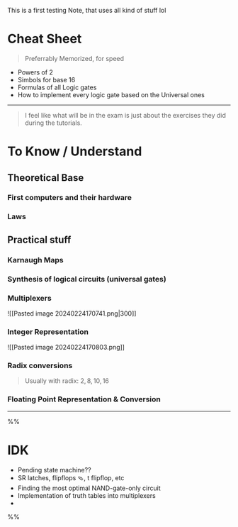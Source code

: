 This is a first testing Note, that uses all kind of stuff lol

# Cheat Sheet
> Preferrably Memorized, for speed

- Powers of 2
- Simbols for base 16
- Formulas of all Logic gates
- How to implement every logic gate based on the Universal ones

****

> I feel like what will be in the exam is just about the exercises they did during the tutorials.
# To Know / Understand

## Theoretical Base
### First computers and their hardware

### Laws

## Practical stuff

### Karnaugh Maps

### Synthesis of logical circuits (universal gates)

### Multiplexers
![[Pasted image 20240224170741.png|300]]

### Integer Representation


![[Pasted image 20240224170803.png]]

### Radix conversions
> Usually with radix: $2, 8, 10, 16$

### Floating Point Representation & Conversion




****
%%
# IDK
- Pending state machine??
- SR latches, flipflops 🩴, t flipflop, etc
- Finding the most optimal NAND-gate-only circuit
- Implementation of truth tables into multiplexers
- 

%%
